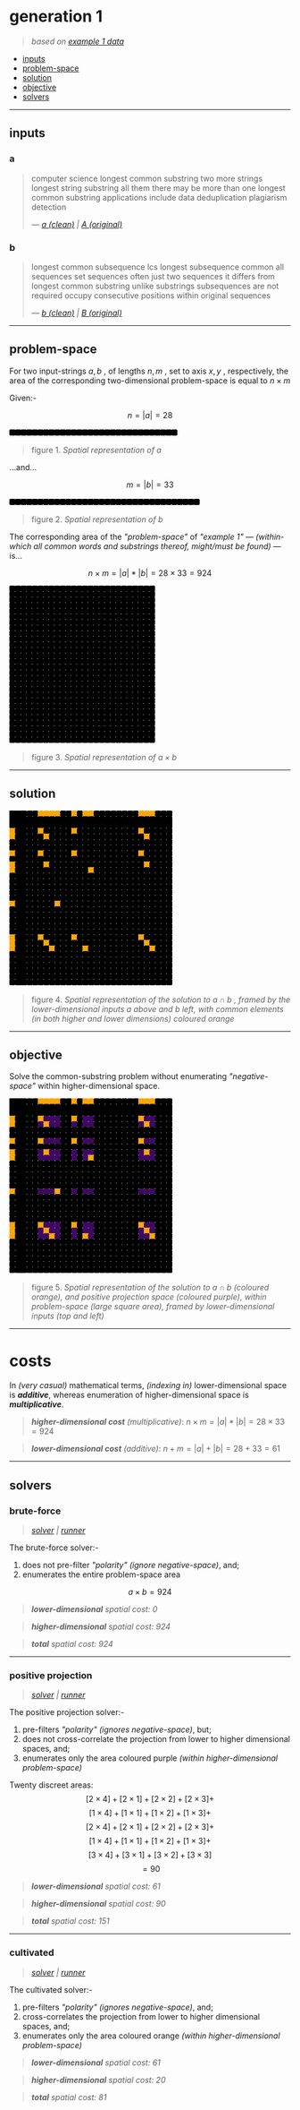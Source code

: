 # generation 1
> *based on [example 1 data](/notes/example_1/data.md)*

- [inputs](#inputs)
- [problem-space](#problem-space)
- [solution](#solution)
- [objective](#objective)
- [solvers](#solvers)

---
## inputs

### a
>
> computer science longest common substring two more strings longest string substring all them there may be more than one longest common substring applications include data deduplication plagiarism detection
>
> — *[a (clean)](/data/a-clean.txt) | [A (original)](/data/a.txt)*

### b
>
> longest common subsequence lcs longest subsequence common all sequences set sequences often just two sequences it differs from longest common substring unlike substrings subsequences are not required occupy consecutive positions within original sequences
>
> — *[b (clean)](/data/b-clean.txt) | [B (original)](/data/b.txt)*

---
## problem-space

For two input-strings $a,b$ , of lengths $n,m$ , set to axis $x,y$ , respectively, the area of the corresponding two-dimensional problem-space is equal to $n \times m$

Given:-

$$n = |a| = 28$$

![](/images/example-1--a-empty.png)
> figure 1. *Spatial representation of $a$*

...and...

$$m = |b| = 33$$

![](/images/example-1--b-empty.png)
> figure 2. *Spatial representation of $b$*

The corresponding area of the *"problem-space"* of *"example 1"* — *(within-which all common words and substrings thereof, might/must be found)* — is...

$$n \times m = |a| * |b| = 28 \times 33 = 924$$

![](/images/example-1--empty.png)
> figure 3. *Spatial representation of $a \times b$*

---
## solution

![](/images/example-1--solution-frame.png)
> figure 4. *Spatial representation of the solution to $a \cap b$ , framed by the lower-dimensional inputs $a$ above and $b$ left, with common elements (in both higher and lower dimensions) coloured orange*

---
## objective

Solve the common-substring problem without enumerating *"negative-space"* within higher-dimensional space.

![](/images/example-1--hallucination.png)
> figure 5. *Spatial representation of the solution to $a \cap b$ (coloured orange), and positive projection space (coloured purple), within problem-space (large square area), framed by lower-dimensional inputs (top and left)* 

---
# costs

In *(very casual)* mathematical terms, *(indexing in)* lower-dimensional space is ***additive***, whereas enumeration of higher-dimensional space is ***multiplicative***. 

> ***higher-dimensional cost** (multiplicative)*: $n \times m = |a| * |b| = 28 \times 33 = 924$

> ***lower-dimensional cost** (additive)*: $n + m = |a| + |b| = 28 + 33 = 61$

---
## solvers

### brute-force
> *[solver](/src/gen_1/solvers/BruteForceSolver.py) | [runner](/src/gen_1/runners/bruteForceRunner.py)*

The brute-force solver:-
1. does not pre-filter *"polarity"* *(ignore negative-space)*, and;
2. enumerates the entire problem-space area

$$a \times b = 924$$

> ***lower-dimensional** spatial cost: $0$*

> ***higher-dimensional** spatial cost: $924$*

> ***total** spatial cost: $924$*

---
### positive projection
> *[solver](/src/gen_1/solvers/PositiveProjectionSolver.py) | [runner](/src/gen_1/runners/positiveProjectionRunner.py)*

The positive projection solver:-
1. pre-filters *"polarity"* *(ignores negative-space)*, but;
2. does not cross-correlate the projection from lower to higher dimensional spaces, and;
3. enumerates only the area coloured purple *(within higher-dimensional problem-space)*

Twenty discreet areas:
$$[2 \times 4] + [2 \times 1] + [2 \times 2] + [2 \times 3] +$$
$$[1 \times 4] + [1 \times 1] + [1 \times 2] + [1 \times 3] +$$
$$[2 \times 4] + [2 \times 1] + [2 \times 2] + [2 \times 3] +$$
$$[1 \times 4] + [1 \times 1] + [1 \times 2] + [1 \times 3] +$$
$$[3 \times 4] + [3 \times 1] + [3 \times 2] + [3 \times 3]$$
$$= 90$$

> ***lower-dimensional** spatial cost: $61$*

> ***higher-dimensional** spatial cost: $90$*

> ***total** spatial cost: $151$*

---
### cultivated
> *[solver](/src/gen_1/solvers/PositiveProjectionSolver.py) | [runner](/src/gen_1/runners/positiveProjectionRunner.py)*

The cultivated solver:-
1. pre-filters *"polarity"* *(ignores negative-space)*, and;
2. cross-correlates the projection from lower to higher dimensional spaces, and;
3. enumerates only the area coloured orange *(within higher-dimensional problem-space)*

> ***lower-dimensional** spatial cost: $61$*

> ***higher-dimensional** spatial cost: $20$*

> ***total** spatial cost: $81$*
